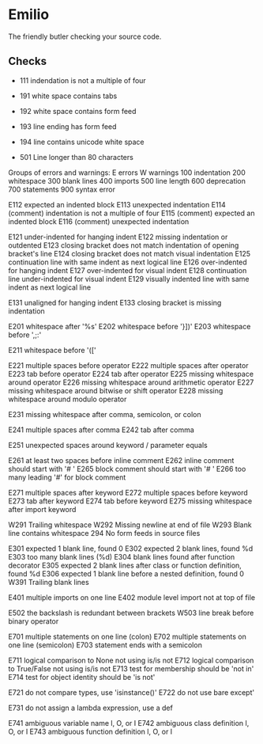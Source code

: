 Emilio
===

The friendly butler checking your source code.

Checks
---

* 111 indendation is not a multiple of four

* 191 white space contains tabs
* 192 white space contains form feed
* 193 line ending has form feed
* 194 line contains unicode white space

* 501 Line longer than 80 characters


Groups of errors and warnings:
E errors
W warnings
100 indentation
200 whitespace
300 blank lines
400 imports
500 line length
600 deprecation
700 statements
900 syntax error



E112 expected an indented block
E113 unexpected indentation
E114 (comment) indentation is not a multiple of four
E115 (comment) expected an indented block
E116 (comment) unexpected indentation

E121 under-indented for hanging indent
E122 missing indentation or outdented
E123 closing bracket does not match indentation of opening bracket's line
E124 closing bracket does not match visual indentation
E125 continuation line with same indent as next logical line
E126 over-indented for hanging indent
E127 over-indented for visual indent
E128 continuation line under-indented for visual indent
E129 visually indented line with same indent as next logical line

E131 unaligned for hanging indent
E133 closing bracket is missing indentation


E201 whitespace after '%s'
E202 whitespace before '}])'
E203 whitespace before ',;:'

E211 whitespace before '(['

E221 multiple spaces before operator
E222 multiple spaces after operator
E223 tab before operator
E224 tab after operator
E225 missing whitespace around operator
E226 missing whitespace around arithmetic operator
E227 missing whitespace around bitwise or shift operator
E228 missing whitespace around modulo operator


E231 missing whitespace after comma, semicolon, or colon

E241 multiple spaces after comma
E242 tab after comma

E251 unexpected spaces around keyword / parameter equals

E261 at least two spaces before inline comment
E262 inline comment should start with '# '
E265 block comment should start with '# '
E266 too many leading '#' for block comment

E271 multiple spaces after keyword
E272 multiple spaces before keyword
E273 tab after keyword
E274 tab before keyword
E275 missing whitespace after import keyword

W291 Trailing whitespace
W292 Missing newline at end of file
W293 Blank line contains whitespace
294 No form feeds in source files

E301 expected 1 blank line, found 0
E302 expected 2 blank lines, found %d
E303 too many blank lines (%d)
E304 blank lines found after function decorator
E305 expected 2 blank lines after class or function definition, found %d
E306 expected 1 blank line before a nested definition, found 0
W391 Trailing blank lines

E401 multiple imports on one line
E402 module level import not at top of file


E502 the backslash is redundant between brackets
W503 line break before binary operator

E701 multiple statements on one line (colon)
E702 multiple statements on one line (semicolon)
E703 statement ends with a semicolon

E711 logical comparison to None not using is/is not
E712 logical comparison to True/False not using is/is not
E713 test for membership should be 'not in'
E714 test for object identity should be 'is not'

E721 do not compare types, use 'isinstance()'
E722 do not use bare except'

E731 do not assign a lambda expression, use a def

E741 ambiguous variable name l, O, or I
E742 ambiguous class definition l, O, or I
E743 ambiguous function definition l, O, or I
